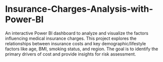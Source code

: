 # Insurance-Charges-Analysis-with-Power-BI
An interactive Power BI dashboard to analyze and visualize the factors influencing medical insurance charges. This project explores the relationships between insurance costs and key demographic/lifestyle factors like age, BMI, smoking status, and region. The goal is to identify the primary drivers of cost and provide insights for risk assessment.
